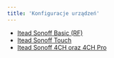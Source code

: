 ```yaml
---
title: 'Konfiguracje urządzeń'
---
```


* [Itead Sonoff Basic (RF)](/konfiguracja/konfiguracja-urzadzenia/konfiguracje-urzadzen/sonoff-basic)
* [Itead Sonoff Touch](/konfiguracja/konfiguracja-urzadzenia/konfiguracje-urzadzen/sonoff-touch)
* [Itead Sonoff 4CH oraz 4CH Pro](/konfiguracja/konfiguracja-urzadzenia/konfiguracje-urzadzen/sonoff-4ch-pro)


